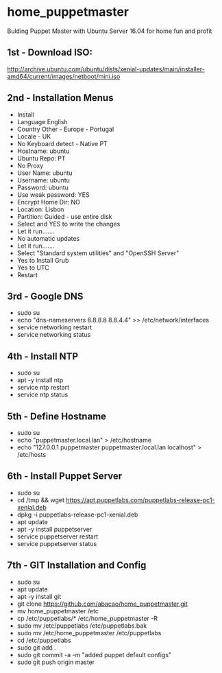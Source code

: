 # home_puppetmaster
Bulding Puppet Master with Ubuntu Server 16.04 for home fun and profit


## 1st - Download ISO:
http://archive.ubuntu.com/ubuntu/dists/xenial-updates/main/installer-amd64/current/images/netboot/mini.iso

## 2nd - Installation Menus
 - Install
 - Language English
 - Country Other - Europe - Portugal
 - Locale - UK
 - No Keyboard detect - Native PT
 - Hostname: ubuntu
 - Ubuntu Repo: PT
 - No Proxy
 - User Name: ubuntu
 - Username: ubuntu
 - Password: ubuntu
 - Use weak password: YES
 - Encrypt Home Dir: NO
 - Location: Lisbon
 - Partition: Guided - use entire disk
 - Select and YES to write the changes
 - Let it run.......
 - No automatic updates
 - Let it run.......
 - Select "Standard system utilities" and "OpenSSH Server"
 - Yes to Install Grub
 - Yes to UTC
 - Restart
 
## 3rd - Google DNS
- sudo su
- echo "dns-nameservers 8.8.8.8 8.8.4.4" >> /etc/network/interfaces
- service networking restart
- service networking status

## 4th - Install NTP
- sudo su
- apt -y install ntp
- service ntp restart
- service ntp status

## 5th - Define Hostname
- sudo su
- echo "puppetmaster.local.lan" > /etc/hostname
- echo "127.0.0.1    puppetmaster puppetmaster.local.lan localhost" > /etc/hosts

## 6th - Install Puppet Server
- sudo su
- cd /tmp && wget https://apt.puppetlabs.com/puppetlabs-release-pc1-xenial.deb
- dpkg -i puppetlabs-release-pc1-xenial.deb
- apt update
- apt -y install puppetserver
- service puppetserver restart
- service puppetserver status

## 7th - GIT Installation and Config
- sudo su
- apt update
- apt -y install git
- git clone https://github.com/abacao/home_puppetmaster.git 
- mv home_puppetmaster /etc
- cp /etc/puppetlabs/* /etc/home_puppetmaster -R
- sudo mv /etc/puppetlabs /etc/puppetlabs.bak
- sudo mv /etc/home_puppetmaster /etc/puppetlabs
- cd /etc/puppetlabs
- sudo git add .
- sudo git commit -a -m "added puppet default configs"
- sudo git push origin master
